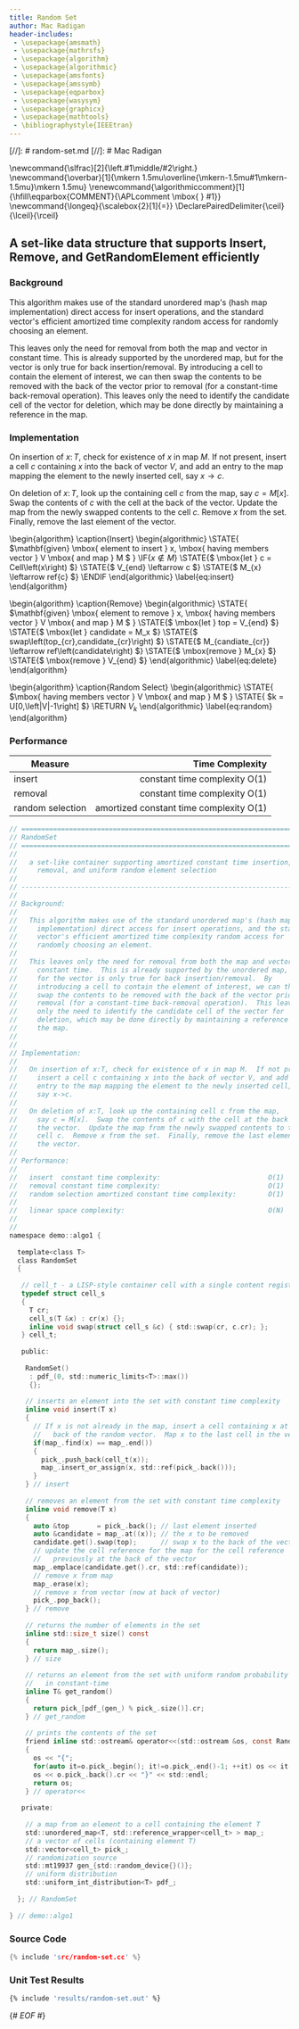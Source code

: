 ```yaml
---
title: Random Set
author: Mac Radigan
header-includes:
 - \usepackage{amsmath}
 - \usepackage{mathrsfs}
 - \usepackage{algorithm}
 - \usepackage{algorithmic}
 - \usepackage{amsfonts}
 - \usepackage{amssymb}
 - \usepackage{eqparbox}
 - \usepackage{wasysym}
 - \usepackage{graphicx}
 - \usepackage{mathtools}
 - \bibliographystyle{IEEEtran}
---
```

[//]: # random-set.md
[//]: # Mac Radigan

\newcommand{\slfrac}[2]{\left.#1\middle/#2\right.}
\newcommand{\overbar}[1]{\mkern 1.5mu\overline{\mkern-1.5mu#1\mkern-1.5mu}\mkern 1.5mu}
\renewcommand{\algorithmiccomment}[1]{\hfill\eqparbox{COMMENT}{\APLcomment \mbox{  } #1}}
\newcommand{\longeq}{\scalebox{2}[1]{=}}
\DeclarePairedDelimiter{\ceil}{\lceil}{\rceil}

## A set-like data structure that supports Insert, Remove, and GetRandomElement efficiently

### Background

This algorithm makes use of the standard unordered map's (hash map implementation) direct access for insert operations, and the standard vector's efficient amortized time complexity random access for randomly choosing an element.

This leaves only the need for removal from both the map and vector in constant time.  This is already supported by the unordered map, but for the vector is only true for back insertion/removal.  By introducing a cell to contain the element of interest, we can then swap the contents to be removed with the back of the vector prior to removal (for a constant-time back-removal operation).  This leaves only the need to identify the candidate cell of the vector for deletion, which may be done directly by maintaining a reference in the map.

### Implementation

On insertion of $x \colon T$, check for existence of $x$ in map $M$.  If not present, insert a cell $c$ containing $x$ into the back of vector $V$, and add an entry to the map mapping the element to the newly inserted cell, say $x \rightarrow c$.

On deletion of $x \colon T$, look up the containing cell $c$ from the map, say $c = M\left[x\right]$.  Swap the contents of $c$ with the cell at the back of the vector.  Update the map from the newly swapped contents to the cell $c$.  Remove $x$ from the set.  Finally, remove the last element of the vector.

\begin{algorithm}
\caption{Insert}
\begin{algorithmic}
\STATE{ $\mathbf{given} \mbox{ element to insert } x, \mbox{ having members vector } V \mbox{ and map } M $ }
\IF{$x \notin M$}
  \STATE{$ \mbox{let } c = Cell\left(x\right) $}
  \STATE{$ V_{end} \leftarrow c $}
  \STATE{$ M_{x} \leftarrow ref\{c\} $}
\ENDIF
\end{algorithmic}
\label{eq:insert}
\end{algorithm}

\begin{algorithm}
\caption{Remove}
\begin{algorithmic}
\STATE{ $\mathbf{given} \mbox{ element to remove } x, \mbox{ having members vector } V \mbox{ and map } M $ }
\STATE{$ \mbox{let } top = V_{end} $}
\STATE{$ \mbox{let } candidate = M_x $}
\STATE{$ swap\left(top_{cr},candidate_{cr}\right) $}
\STATE{$ M_{candiate_{cr}} \leftarrow ref\left(candidate\right) $}
\STATE{$ \mbox{remove } M_{x} $}
\STATE{$ \mbox{remove } V_{end} $}
\end{algorithmic}
\label{eq:delete}
\end{algorithm}

\begin{algorithm}
\caption{Random Select}
\begin{algorithmic}
\STATE{ $\mbox{ having members vector } V \mbox{ and map } M $ }
\STATE{ $k = U[0,\left|V|-1\right] $}
\RETURN $V_k$
\end{algorithmic}
\label{eq:random}
\end{algorithm}

### Performance

|Measure           | Time Complexity                            |
|------------------|-------------------------------------------:|
|insert            | constant time complexity O(1)              |
|removal           | constant time complexity O(1)              |
|random selection  | amortized constant time complexity O(1)    |


~~~~~~~~~~~~~~~~~~~~~~~~~~~~~~~~~~~~~~~~~~{.C .numberLines}
// ==========================================================================
// RandomSet
// ==========================================================================
// 
//   a set-like container supporting amortized constant time insertion, 
//     removal, and uniform random element selection
// 
// --------------------------------------------------------------------------
//
// Background:
//
//   This algorithm makes use of the standard unordered map's (hash map 
//     implementation) direct access for insert operations, and the standard 
//     vector's efficient amortized time complexity random access for 
//     randomly choosing an element.
//
//   This leaves only the need for removal from both the map and vector in 
//     constant time.  This is already supported by the unordered map, but 
//     for the vector is only true for back insertion/removal.  By 
//     introducing a cell to contain the element of interest, we can then 
//     swap the contents to be removed with the back of the vector prior to 
//     removal (for a constant-time back-removal operation).  This leaves 
//     only the need to identify the candidate cell of the vector for 
//     deletion, which may be done directly by maintaining a reference in 
//     the map.
//
//
// Implementation:
//
//   On insertion of x:T, check for existence of x in map M.  If not present, 
//     insert a cell c containing x into the back of vector V, and add an 
//     entry to the map mapping the element to the newly inserted cell, 
//     say x->c.
//
//   On deletion of x:T, look up the containing cell c from the map, 
//     say c = M[x].  Swap the contents of c with the cell at the back of 
//     the vector.  Update the map from the newly swapped contents to the 
//     cell c.  Remove x from the set.  Finally, remove the last element of 
//     the vector.
//
// Performance:
//
//   insert  constant time complexity:                           O(1)
//   removal constant time complexity:                           O(1)
//   random selection amortized constant time complexity:        O(1)
//
//   linear space complexity:                                    O(N)
//
//
namespace demo::algo1 {
  
  template<class T>
  class RandomSet
  {
   
   // cell_t - a LISP-style container cell with a single content register
   typedef struct cell_s
   {
     T cr;
     cell_s(T &x) : cr(x) {};
     inline void swap(struct cell_s &c) { std::swap(cr, c.cr); };
   } cell_t;
   
   public:
    
    RandomSet()
     : pdf_(0, std::numeric_limits<T>::max())
     {};
    
    // inserts an element into the set with constant time complexity
    inline void insert(T x)
    {
      // If x is not already in the map, insert a cell containing x at the 
      //   back of the random vector.  Map x to the last cell in the vector.
      if(map_.find(x) == map_.end())
      {
        pick_.push_back(cell_t(x));
        map_.insert_or_assign(x, std::ref(pick_.back()));
      }
    } // insert
    
    // removes an element from the set with constant time complexity
    inline void remove(T x)
    {
      auto &top       = pick_.back(); // last element inserted
      auto &candidate = map_.at((x)); // the x to be removed
      candidate.get().swap(top);      // swap x to the back of the vector
      // update the cell reference for the map for the cell reference 
      //   previously at the back of the vector
      map_.emplace(candidate.get().cr, std::ref(candidate));
      // remove x from map
      map_.erase(x);
      // remove x from vector (now at back of vector)
      pick_.pop_back();
    } // remove
    
    // returns the number of elements in the set
    inline std::size_t size() const
    {
      return map_.size();
    } // size
    
    // returns an element from the set with uniform random probability 
    //   in constant-time
    inline T& get_random()
    {
      return pick_[pdf_(gen_) % pick_.size()].cr;
    } // get_random
    
    // prints the contents of the set
    friend inline std::ostream& operator<<(std::ostream &os, const RandomSet<T> &o)
    {
      os << "{";
      for(auto it=o.pick_.begin(); it!=o.pick_.end()-1; ++it) os << it->cr << ",";
      os << o.pick_.back().cr << "}" << std::endl;
      return os;
    } // operator<<
    
   private:
    
    // a map from an element to a cell containing the element T
    std::unordered_map<T, std::reference_wrapper<cell_t> > map_;
    // a vector of cells (containing element T)
    std::vector<cell_t> pick_;
    // randomization source
    std::mt19937 gen_{std::random_device{}()};
    // uniform distribution
    std::uniform_int_distribution<T> pdf_;
    
  }; // RandomSet
  
} // demo::algo1
~~~~~~~~~~~~~~~~~~~~~~~~~~~~~~~~~~~~~~~~~~

### Source Code
~~~~~~~~~~~~~~~~~~~~~~~~~~~~~~~~~~~~~~~~~~{.C .numberLines}
{% include 'src/random-set.cc' %}
~~~~~~~~~~~~~~~~~~~~~~~~~~~~~~~~~~~~~~~~~~

### Unit Test Results
~~~~~~~~~~~~~~~~~~~~~~~~~~~~~~~~~~~~~~~~~~ {.bash .numberLines}
{% include 'results/random-set.out' %}
~~~~~~~~~~~~~~~~~~~~~~~~~~~~~~~~~~~~~~~~~~

{# *EOF* #}
